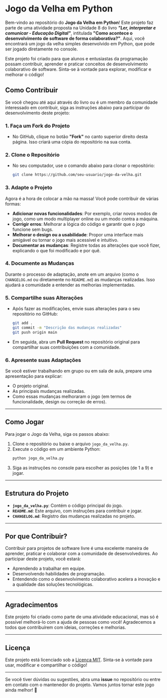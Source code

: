 # Jogo da Velha em Python

Bem-vindo ao repositório do **Jogo da Velha em Python**! Este projeto faz parte de uma atividade proposta na Unidade 8 do livro **_"Ler, interpretar e comunicar - Educação Digital"_**, intitulada **"Como acontece o desenvolvimento de software de forma colaborativa?"**. Aqui, você encontrará um jogo da velha simples desenvolvido em Python, que pode ser jogado diretamente no console.

Este projeto foi criado para que alunos e entusiastas da programação possam contribuir, aprender e praticar conceitos de desenvolvimento colaborativo de software. Sinta-se à vontade para explorar, modificar e melhorar o código!

## Como Contribuir

Se você chegou até aqui através do livro ou é um membro da comunidade interessado em contribuir, siga as instruções abaixo para participar do desenvolvimento deste projeto:

### 1. Faça um Fork do Projeto

- No GitHub, clique no botão **"Fork"** no canto superior direito desta página. Isso criará uma cópia do repositório na sua conta.

### 2. Clone o Repositório

- No seu computador, use o comando abaixo para clonar o repositório:
  ```bash
  git clone https://github.com/seu-usuario/jogo-da-velha.git
  ```

### 3. Adapte o Projeto

Agora é a hora de colocar a mão na massa! Você pode contribuir de várias formas:

- **Adicionar novas funcionalidades**: Por exemplo, criar novos modos de jogo, como um modo multiplayer online ou um modo contra a máquina.
- **Corrigir erros**: Melhorar a lógica do código e garantir que o jogo funcione sem bugs.
- **Melhorar o design ou a usabilidade**: Propor uma interface mais amigável ou tornar o jogo mais acessível e intuitivo.
- **Documentar as mudanças**: Registre todas as alterações que você fizer, explicando o que foi modificado e por quê.

### 4. Documente as Mudanças

Durante o processo de adaptação, anote em um arquivo (como o `CHANGELOG.md` ou diretamente no `README.md`) as mudanças realizadas. Isso ajudará a comunidade a entender as melhorias implementadas.

### 5. Compartilhe suas Alterações

- Após fazer as modificações, envie suas alterações para o seu repositório no GitHub:

  ```bash
  git add .
  git commit -m "Descrição das mudanças realizadas"
  git push origin main
  ```

- Em seguida, abra um **Pull Request** no repositório original para compartilhar suas contribuições com a comunidade.

### 6. Apresente suas Adaptações

Se você estiver trabalhando em grupo ou em sala de aula, prepare uma apresentação para explicar:

- O projeto original.
- As principais mudanças realizadas.
- Como essas mudanças melhoraram o jogo (em termos de funcionalidade, design ou correção de erros).

---

## Como Jogar

Para jogar o Jogo da Velha, siga os passos abaixo:

1.  Clone o repositório ou baixe o arquivo `jogo_da_velha.py`.
2.  Execute o código em um ambiente Python:
    ```bash
    python jogo_da_velha.py
    ```
3.  Siga as instruções no console para escolher as posições (de 1 a 9) e jogar.

---

## Estrutura do Projeto

- **`jogo_da_velha.py`**: Contém o código principal do jogo.
- **`README.md`**: Este arquivo, com instruções para contribuir e jogar.
- **`CHANGELOG.md`**: Registro das mudanças realizadas no projeto.

---

## Por que Contribuir?

Contribuir para projetos de software livre é uma excelente maneira de aprender, praticar e colaborar com a comunidade de desenvolvedores. Ao participar deste projeto, você estará:

- Aprendendo a trabalhar em equipe.
- Desenvolvendo habilidades de programação.
- Entendendo como o desenvolvimento colaborativo acelera a inovação e a qualidade das soluções tecnológicas.

---

## Agradecimentos

Este projeto foi criado como parte de uma atividade educacional, mas só é possível melhorá-lo com a ajuda de pessoas como você! Agradecemos a todos que contribuírem com ideias, correções e melhorias.

---

## Licença

Este projeto está licenciado sob a [Licença MIT](https://github.com/assirati/jogodavelha/blob/main/LICENSE). Sinta-se à vontade para usar, modificar e compartilhar o código!

---

Se você tiver dúvidas ou sugestões, abra uma **issue** no repositório ou entre em contato com o mantenedor do projeto. Vamos juntos tornar este jogo ainda melhor! 🚀
